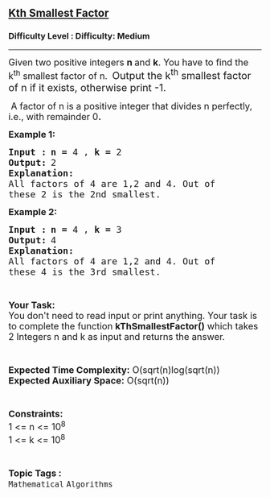 <h2><a href="https://www.geeksforgeeks.org/problems/kth-smallest-factor2345/1?page=1&difficulty=Medium&status=unsolved&sortBy=submissions">Kth Smallest Factor</a></h2><h3>Difficulty Level : Difficulty: Medium</h3><hr><div class="problems_problem_content__Xm_eO"><p><span style="font-size: 18px;">Given two positive integers <strong>n </strong>and <strong>k</strong>. You have to find the k<sup>th</sup> smallest factor of n.&nbsp;</span><span style="font-size: 18px;"><strong>&nbsp;</strong></span><span style="font-size: 20px;">Output the k<sup>th</sup>&nbsp;smallest factor of n if it exists, otherwise print -1.</span></p>
<p><span style="font-size: 18px;">&nbsp;A factor of n is a positive integer that divides n perfectly, i.e., with remainder 0<strong>.</strong></span></p>
<p><span style="font-size: 18px;"><strong>Example 1:</strong></span></p>
<pre><span style="font-size: 18px;"><strong>Input :</strong></span><strong> </strong><span style="font-size: 18px;"><strong>n = </strong>4 , <strong>k = </strong>2</span>
<span style="font-size: 18px;"><strong>Output:</strong></span> <span style="font-size: 18px;">2</span>
<span style="font-size: 18px;"><strong>Explanation:</strong></span>
<span style="font-size: 18px;">All factors of 4 are 1,2 and 4. Out of
these 2 is the 2nd smallest.</span></pre>
<p><span style="font-size: 18px;"><strong>Example 2:</strong></span></p>
<pre><span style="font-size: 18px;"><strong>Input :</strong></span><strong> </strong><span style="font-size: 18px;"><strong>n = </strong>4 , <strong>k = </strong>3</span>
<span style="font-size: 18px;"><strong>Output:</strong></span> <span style="font-size: 18px;">4</span>
<span style="font-size: 18px;"><strong>Explanation:</strong></span>
<span style="font-size: 18px;">All factors of 4 are 1,2 and 4. Out of
these 4 is the 3rd smallest.</span></pre>
<p>&nbsp;</p>
<p><span style="font-size: 18px;"><strong>Your Task:</strong><br>You don't need to read input or print anything. Your task is to complete the function <strong>kThSmallestFactor()</strong> which takes 2 Integers n and k as input and returns the answer.</span></p>
<p>&nbsp;</p>
<p><span style="font-size: 18px;"><strong>Expected Time Complexity:</strong> O(sqrt(n)log(sqrt(n))<br><strong>Expected Auxiliary Space:</strong> O(sqrt(n))</span></p>
<p>&nbsp;</p>
<p><span style="font-size: 18px;"><strong>Constraints:</strong></span><br><span style="font-size: 18px;">1 &lt;= n &lt;= 10<sup>8</sup><br>1 &lt;= k &lt;= 10<sup>8</sup></span></p></div><br><p><span style=font-size:18px><strong>Topic Tags : </strong><br><code>Mathematical</code>&nbsp;<code>Algorithms</code>&nbsp;